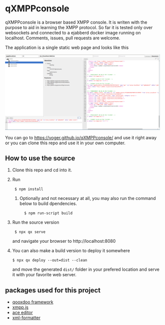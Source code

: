 # qXMPPconsole

qXMPPconsole is a browser based XMPP console. It is writen with the purpose to aid 
in learning the XMPP protocol. So far it is tested only over websockets and connected
to a ejabberd docker image running on localhost. Comments, issues, pull requests are welcome.

The application is a single static web page and looks like this

![looks_like_this](https://github.com/voger/qXMPPconsole/blob/master/screens/screenshot.png)

You can go to https://voger.github.io/qXMPPconsole/ and use it right away or you can clone this repo and use it
in your own computer.

## How to use the source

1. Clone this repo and cd into it.

2. Run
   ```console
    $ npm install 
   ```
    1. Optionally and not necessary at all, you may also run the command below to build dpendencies.
        ```console
          $ npm run-script build
        ```

3. Run the source version
   ```console
    $ npx qx serve
   ```
   and navigate your browser to http://localhost:8080

4. You can also make a build version to deploy it somewhere
   ```
   $ npx qx deploy --out=dist --clean
   ```

   and move the generated `dist/` folder in your prefered location and serve it with your favorite web server.

##  packages used for this project

* [qooxdoo framework](https://qooxdoo.org/) 
* [xmpp.js](https://github.com/xmppjs/xmpp.js)
* [ace editor](https://ace.c9.io/)
* [xml-formatter](https://github.com/chrisbottin/xml-formatter)
